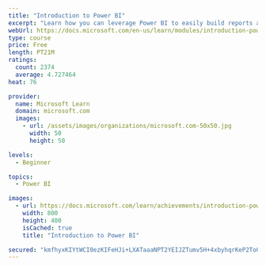 ```yaml
---
title: "Introduction to Power BI"
excerpt: "Learn how you can leverage Power BI to easily build reports and dashboards with interactive visualizations and see how other organizations have used this solution to drive business results with actionable insights."
webUrl: https://docs.microsoft.com/en-us/learn/modules/introduction-power-bi/
type: course
price: Free
length: PT21M
ratings:
  count: 2374
  average: 4.727464
heat: 76

provider:
  name: Microsoft Learn
  domain: microsoft.com
  images:
    - url: /assets/images/organizations/microsoft.com-50x50.jpg
      width: 50
      height: 50

levels:
  - Beginner

topics:
  - Power BI

images:
  - url: https://docs.microsoft.com/learn/achievements/introduction-power-bi-social.png
    width: 800
    height: 400
    isCached: true
    title: "Introduction to Power BI"

secured: "kmfhyxKIYtWCI0ezKIFeHJi+LXATaaaNPT2YEIJZTumv5H+4xbyhqrKeP2ToQ11QEy2Y03oaix4EJiUkQzBHNlUWtVyNHZ2Hp5Bv0PlyP87QDn7Z7YVYnMiDesiy3deP1s5s8JfyiIWjbiqsa/e3Xp0f8r/CtXzApfQYoEk7GW0I/EFkHobdOR4dKXHsrONho/XcfToCAHLR2g6mP9I/oChgYWY3d0WkkVj4lks0dLXX6ZZeWXY/xYzOrdVA4gSW4sK0GaApHP93QXZXoCJ6LcWnNLuynprpBbVpeS5zD46KPsgjKjtvTNKWYk7gE2Nn2l1i/QU8YQCVRioEmPZAjCLwqpZTr3d/Vm3GocH8QshDU29lJs2NXHFaK5zkroEI5npGpHSKD/U6Rot2Jv0e6g==;En8NJCdw+Gpw9prk299HXQ=="
---
```


